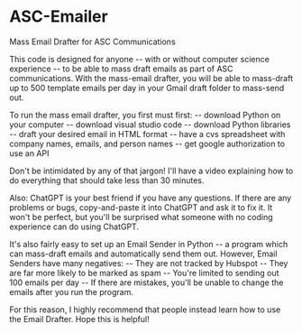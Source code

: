 # ASC-Emailer
Mass Email Drafter for ASC Communications

This code is designed for anyone -- with or without computer science experience -- to be able to mass draft emails as part of ASC communications. With the mass-email drafter, you will be able to mass-draft up to 500 template emails per day in your Gmail draft folder to mass-send out.

To run the mass email drafter, you first must first:
-- download Python on your computer
-- download visual studio code
-- download Python libraries
-- draft your desired email in HTML format 
-- have a cvs spreadsheet with company names, emails, and person names
-- get google authorization to use an API

Don't be intimidated by any of that jargon! I'll have a video explaining how to do everything that should take less than 30 minutes. 

Also: ChatGPT is your best friend if you have any questions. If there are any problems or bugs, copy-and-paste it into ChatGPT and ask it to fix it. It won't be perfect, but you'll be surprised what someone with no coding experience can do using ChatGPT. 


It's also fairly easy to set up an Email Sender in Python -- a program which can mass-draft emails and automatically send them out. However, Email Senders have many negatives:
-- They are not tracked by Hubspot
-- They are far more likely to be marked as spam
-- You're limited to sending out 100 emails per day
-- If there are mistakes, you'll be unable to change the emails after you run the program. 

For this reason, I highly recommend that people instead learn how to use the Email Drafter. Hope this is helpful!



